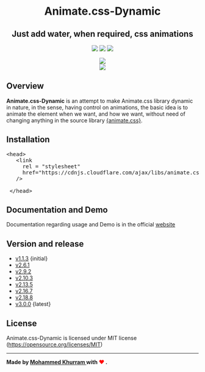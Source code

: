 <h1 align="center">Animate.css-Dynamic</h1>
<h2 align="center">Just add water, when required, css animations</h2>
<p align="center">
 <a href="https://github.com/KodingKhurram/animate.css-dynamic/releases"><img src="https://img.shields.io/github/v/release/KodingKhurram/animate.css-dynamic.svg?style=for-the-badge"></a>
 <a href="https://github.com/KodingKhurram/animate.css-dynamic/blob/main/LICENSE"><img src="https://img.shields.io/github/license/KodingKhurram/animate.css-dynamic.svg?style=for-the-badge"></a>
 <a href="https://kodingkhurram.github.io/animate.css-dynamic.demo"><img src="https://img.shields.io/website.svg?down_color=red&down_message=down&style=for-the-badge&up_color=green&up_message=up&url=http%3A%2F%2Fshields.io"></a>
</p>

<p align="center">
 <img src="https://kodingkhurram.github.io/animate.css-dynamic.demo/img/gifs/animate-css-dynamic_GIF1.gif"><br/>
 <img src="https://kodingkhurram.github.io/animate.css-dynamic.demo/img/gifs/animate-css-dynamic_GIF2.gif">
</p>

<h2> Overview </h2>
<span> <strong>Animate.css-Dynamic</strong> is an attempt to make Animate.css library dynamic in nature, in the sense, having control on animations, the basic idea is to animate the element when we want, and how we want, without need of changing anything in the source library <a href="https://animate.style/">{animate.css}</a>. </span>

<h2> Installation </h2>
<pre>&lt;head>
   &lt;link
     rel = "stylesheet"
     href="https://cdnjs.cloudflare.com/ajax/libs/animate.css/4.1.1/animate.min.css"
   />
   <script
     src = "https://cdn.jsdelivr.net/gh/KodingKhurram/animate.css-dynamic@main/animate.min.js">
   </script>
 &lt;/head></pre>

<h2> Documentation and Demo </h2>
 <span> Documentation regarding usage and Demo is in the official <a href="https://kodingkhurram.github.io/animate.css-dynamic.demo" target="_blank"> website </a></span>

<h2> Version and release </h2>
<ul>
  <li><a href="https://github.com/KodingKhurram/animate.css-dynamic/tree/v1.1.3/">v1.1.3</a> {initial}</li>
  <li><a href="https://github.com/KodingKhurram/animate.css-dynamic/tree/v2.6.1/">v2.6.1</a></li>
  <li><a href="https://github.com/KodingKhurram/animate.css-dynamic/tree/v2.9.2/">v2.9.2</a></li>
  <li><a href="https://github.com/KodingKhurram/animate.css-dynamic/tree/v2.10.3/">v2.10.3</a></li>
  <li><a href="https://github.com/KodingKhurram/animate.css-dynamic/tree/v2.13.5/">v2.13.5</a></li>
  <li><a href="https://github.com/KodingKhurram/animate.css-dynamic/tree/v2.16.7/">v2.16.7</a></li>
  <li><a href="https://github.com/KodingKhurram/animate.css-dynamic/tree/v2.18.8/">v2.18.8</a></li>
  <li><a href="https://github.com/KodingKhurram/animate.css-dynamic/tree/v3.0.0/">v3.0.0</a> {latest}</li>
</ul>

<h2> License </h2>
Animate.css-Dynamic is licensed under MIT license (<a href="https://opensource.org/licenses/MIT">https://opensource.org/licenses/MIT</a>)

<hr>
<strong><span> Made by <a href="https://github.com/KodingKhurram" target="_blank"> Mohammed Khurram </a> with <span style="color:red">&#10084;</span> </span>.</strong>
